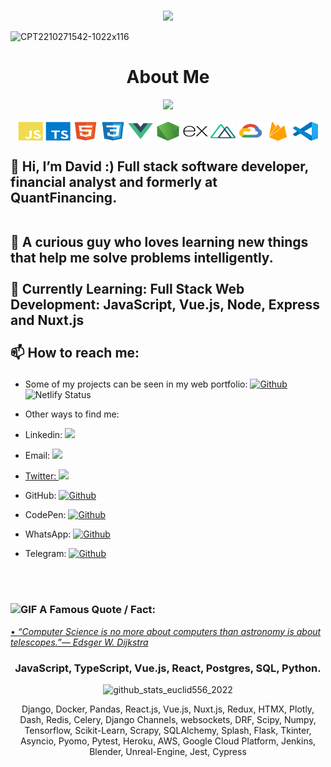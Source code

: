 <div style="display: inline_block", align="center"><br>

  ![](https://camo.githubusercontent.com/992babdffd8c74a1502de375fbdf7e4d54773242/68747470733a2f2f6d656469612e67697068792e636f6d2f6d656469612f53576f536b4e36447854737a71494b4571762f67697068792e676966)

</div>


![CPT2210271542-1022x116](https://user-images.githubusercontent.com/86713709/198320802-8d34a666-b0a6-4950-97dc-31d0d7ff0e31.gif)


<h1 align="center"> About Me </h1>
  <div align="center">
   <a href="https://www.linkedin.com/in/david-osullivan-finance" target="_blank"><img src="https://img.shields.io/badge/-LinkedIn-%230077B5?style=for-the-badge&logo=linkedin&logoColor=white" target="_blank"></a>
  </div>

 <div style="display: inline_block", align="center"><br>
  <img align="center" alt="Js" height="30" width="40" src="https://raw.githubusercontent.com/devicons/devicon/master/icons/javascript/javascript-plain.svg">
  <img align="center" alt="Ts" height="30" width="40" src="https://raw.githubusercontent.com/devicons/devicon/master/icons/typescript/typescript-plain.svg">
  <img align="center" alt="HTML" height="30" width="40" src="https://raw.githubusercontent.com/devicons/devicon/master/icons/html5/html5-original.svg">
  <img align="center" alt="CSS" height="30" width="40" src="https://raw.githubusercontent.com/devicons/devicon/master/icons/css3/css3-original.svg">
  <img align="center" alt="Vuejs" height="30" width="40" src="https://raw.githubusercontent.com/devicons/devicon/master/icons/vuejs/vuejs-original.svg">
  <img align="center" alt="Node" height="30" width="40" src="https://raw.githubusercontent.com/devicons/devicon/master/icons/nodejs/nodejs-original.svg">
  <img align="center" alt="Express" height="30" width="40" src="https://raw.githubusercontent.com/devicons/devicon/master/icons/express/express-original.svg">
  <img align="center" alt="Nuxt" height="30" width="40" src="https://raw.githubusercontent.com/devicons/devicon/master/icons/nuxtjs/nuxtjs-original.svg">
  <img align="center" alt="GCP" height="30" width="40" src="https://raw.githubusercontent.com/devicons/devicon/master/icons/googlecloud/googlecloud-original.svg">
  <img align="center" alt="Firebase" height="30" width="40" src="https://raw.githubusercontent.com/devicons/devicon/master/icons/firebase/firebase-plain.svg">
  <img align="center" alt="VSCode" height="30" width="40" src="https://raw.githubusercontent.com/devicons/devicon/1119b9f84c0290e0f0b38982099a2bd027a48bf1/icons/vscode/vscode-original.svg">
  
  
  
  
 </div>
 
 <h2>👋 Hi, I’m David :)  Full stack software developer, financial analyst and formerly at QuantFinancing. <br><br>

 
👀 A curious guy who loves learning new things that help me solve problems intelligently. <br><br>
🌱 Currently Learning: Full Stack Web Development: JavaScript, Vue.js, Node, Express and Nuxt.js <br><br>
📫 How to reach me: </h2>

- Some of my projects can be seen in my web portfolio: [<img alt="Github" width="28px" src="https://img.icons8.com/fluent/96/000000/domain.png" />](https://davidos.netlify.app/)         ![Netlify Status](https://camo.githubusercontent.com/6de5bf52128cb7144f69d7a5b5292d4c3687ceee687929de70aad01826208f95/68747470733a2f2f696d672e736869656c64732e696f2f62616467652f6e65746c6966792d737563636573732d627269676874677265656e2e737667)

- Other ways to find me:

- Linkedin:   [<img src="https://img.icons8.com/color/48/000000/linkedin.png" width="28px"/>](https://www.linkedin.com/in/david-osullivan-finance/)
- Email:      <a href="mailto:david@davidosullivan.me"> <img src="https://cdn.jsdelivr.net/npm/simple-icons@3.13.0/icons/microsoftoutlook.svg" width="28px"/>
- Twitter:    [<img src="https://img.icons8.com/color/48/000000/twitter.png" width="28px"/>](https://twitter.com/quantfinancing)
- GitHub:     [<img alt="Github" width="28px" src="https://cdn.jsdelivr.net/npm/simple-icons@v3/icons/github.svg" />](https://github.com/euclid556)
- CodePen:    [<img alt="Github" width="28px" src="https://cdn.jsdelivr.net/npm/simple-icons@3.13.0/icons/codepen.svg" />](https://codepen.io/Euclid)
- WhatsApp:   [<img alt="Github" width="28px" src="https://cdn.jsdelivr.net/npm/simple-icons@3.13.0/icons/whatsapp.svg" />](https://api.whatsapp.com/send?phone=353879219770)
- Telegram:   [<img alt="Github" width="28px" src="https://cdn.jsdelivr.net/npm/simple-icons@3.13.0/icons/telegram.svg" />](https://t.me/)
<br><br>

&nbsp; &nbsp; &nbsp;

 ### <img alt="GIF" src="https://github.com/TheDudeThatCode/TheDudeThatCode/blob/master/Assets/hmm.gif" width="20" /> A Famous Quote / Fact:
<a href="https://github.com/marketplace/actions/quote-readme">
<!--STARTS_HERE_QUOTE_README-->
• <i>“Computer Science is no more about computers than astronomy is about telescopes.”— Edsger W. Dijkstra  </i>
<!--ENDS_HERE_QUOTE_README-->
</a>
   
  
<div align="center">
  <h3>JavaScript, TypeScript, Vue.js, React, Postgres, SQL, Python.</h3>
  
  ![github_stats_euclid556_2022](https://user-images.githubusercontent.com/86713709/199818292-572c4a2a-2ba7-4e35-8201-227271e3544d.PNG)

Django, Docker, Pandas, React.js, Vue.js, Nuxt.js, Redux, HTMX, Plotly, Dash, Redis, Celery, Django Channels, websockets, DRF, Scipy, Numpy, Tensorflow, Scikit-Learn, Scrapy, SQLAlchemy, Splash, Flask, Tkinter, Asyncio, Pyomo, Pytest, Heroku, AWS, Google Cloud Platform, Jenkins, Blender, Unreal-Engine, Jest, Cypress
</div>
 
<!--
**Euclid556/Euclid556** is a ✨ _special_ ✨ repository because its `README.md` (this file) appears on your GitHub profile.

Here are some ideas to get you started:

- 🔭 I’m currently working on ...
- 🌱 I’m currently learning ...
- 👯 I’m looking to collaborate on ...
- 🤔 I’m looking for help with ...
- 💬 Ask me about ...
- 📫 How to reach me: ...
- 😄 Pronouns: ...
- ⚡ Fun fact: ...
-->
